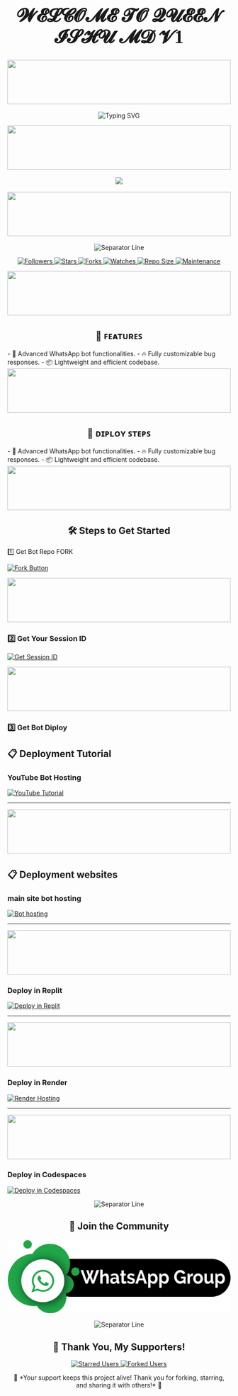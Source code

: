  <p align="center">
  <h1 align="center" style="font-family: 'EB Garamond'; font-size: 3em;">𝓦𝓔𝓛𝓒𝓞𝓜𝓔 𝓣𝓞 𝓠𝓤𝓔𝓔𝓝 𝓘𝓢𝓗𝓤 𝓜𝓓 𝓥1</h1>
<img src="https://i.imgur.com/dBaSKWF.gif" height="100" width="100%">
<p align="center">
  <img src="https://readme-typing-svg.demolab.com?font=EB+Garamond&weight=900&size=30&duration=4000&pause=1000&width=435&lines=𝓜𝓨 𝓝𝓐𝓜𝓔+𝓠𝓤𝓔𝓔𝓝 𝓘𝓢𝓗𝓤 𝓜𝓓 𝓥1;𝓒𝓡𝓔𝓐𝓣𝓔𝓓 𝓑𝓨+𝓛𝓐𝓚𝓢𝓘𝓓𝓤;𝓕𝓞𝓡𝓚+𝓜𝓔+𝓐𝓝𝓓+𝓔𝓝𝓙𝓞𝓨!" alt="Typing SVG" />
</p>
<img src="https://i.imgur.com/dBaSKWF.gif" height="100" width="100%">
<p align="center">
 <img src="https://i.imgur.com/JurU8ZF.jpeg"  width="550px">
</p>
<img src="https://i.imgur.com/dBaSKWF.gif" height="100" width="100%">
<p align="center">
  <img src="https://raw.githubusercontent.com/andreasbm/readme/master/assets/lines/rainbow.png" alt="Separator Line" />
</p>
<p align="center">
  <a href="https://github.com/JustaTz0?tab=followers">
    <img src="https://img.shields.io/github/followers/JustaTz0?label=Followers&style=for-the-badge&logo=github" alt="Followers" />
  </a>
  <a href="https://github.com/JustaTz0/CREEPY_MD-V1/stargazers/">
    <img src="https://img.shields.io/github/stars/JustaTz0/CREEPY_MD-V1?color=blue&style=for-the-badge&logo=starship" alt="Stars" />
  </a>
  <a href="https://github.com/JustaTz0/CREEPY_MD-V1/network/members">
    <img src="https://img.shields.io/github/forks/JustaTz0/CREEPY_MD-V1?color=red&style=for-the-badge&logo=git" alt="Forks" />
  </a>
  <a href="https://github.com/JustaTz0/CREEPY_MD-V1/watchers">
    <img src="https://img.shields.io/github/watchers/JustaTz0/CREEPY_MD-V1?label=Watches&style=for-the-badge&color=brightgreen" alt="Watches" />
  </a>
  <a href="https://github.com/JustaTz0/CREEPY_MD-V1/">
    <img src="https://img.shields.io/github/repo-size/JustaTz0/CREEPY_MD-V1?style=for-the-badge&color=orange" alt="Repo Size" />
  </a>
  <a href="https://github.com/JustaTz0/CREEPY_MD-V1/graphs/commit-activity">
    <img src="https://img.shields.io/badge/Maintained%3F-Yes-yellow?style=for-the-badge" alt="Maintenance" />
  </a>
</p>
<img src="https://i.imgur.com/dBaSKWF.gif" height="100" width="100%">
<h2 align="center">🚀 ꜰᴇᴀᴛᴜʀᴇꜱ</h2>
- 🌟 Advanced WhatsApp bot functionalities.
- 🔥 Fully customizable bug responses.
- 📦 Lightweight and efficient codebase.
<img src="https://i.imgur.com/dBaSKWF.gif" height="100" width="100%">
<h2 align="center">🚀 ᴅɪᴘʟᴏʏ ꜱᴛᴇᴘꜱ</h2>
- 🌟 Advanced WhatsApp bot functionalities.
- 🔥 Fully customizable bug responses.
- 📦 Lightweight and efficient codebase.
<img src="https://i.imgur.com/dBaSKWF.gif" height="100" width="100%">
<h2 align="center">🛠️ Steps to Get Started</h2

### 1️⃣ Get Bot Repo FORK


<p align="left">
  <a href="https://github.com/JustaTz0/CREEPY_MD-V1/fork">
    <img src="https://img.shields.io/badge/Fork%20Repo-black?style=for-the-badge&logo=github" alt="Fork Button" />
  </a>
</p>

<img src="https://i.imgur.com/dBaSKWF.gif" height="100" width="100%">

### 2️⃣ Get Your Session ID

<p align="left">
  <a href="https://creepy-session.onrender.com" target="_blank">
    <img src="https://img.shields.io/badge/Get%20Session-ID-blue?style=for-the-badge&logo=key" alt="Get Session ID" />
  </a>
</p>

<img src="https://i.imgur.com/dBaSKWF.gif" height="100" width="100%">

### 3️⃣ Get Bot Diploy

<h2 align="left">📋 Deployment Tutorial</h2>

### YouTube Bot Hosting  

<a href="https://youtu.be/1f3JA8hMjaU" target="_blank">
  <img src="https://img.shields.io/badge/YouTube-FF0000?style=for-the-badge&logo=youtube&logoColor=white" alt="YouTube Tutorial" />
</a>

---
<img src="https://i.imgur.com/dBaSKWF.gif" height="100" width="100%">


<h2 align="left">📋 Deployment websites</h2>

### main site bot hosting
<a href="https://bot-hosting.net/?aff=1297254811795722383" target="_blank">
  <img src="https://img.shields.io/badge/Bot%20hosting-4285F4?style=for-the-badge&logo=google-cloud&logoColor=white" alt="Bot hosting" />
</a>

---
<img src="https://i.imgur.com/dBaSKWF.gif" height="100" width="100%">

### Deploy in Replit  
<a href="https://repl.it/github.com/JustaTz0/CREEPY_MD-V1" target="_blank">
  <img src="https://img.shields.io/badge/Replit-orange?style=for-the-badge&logo=replit" alt="Deploy in Replit" />
</a>

---
<img src="https://i.imgur.com/dBaSKWF.gif" height="100" width="100%">

### Deploy in Render  
<a href="https://dashboard.render.com" target="_blank">
  <img src="https://img.shields.io/badge/Render-maroon?style=for-the-badge&logo=render" alt="Render Hosting" />
</a>

---
<img src="https://i.imgur.com/dBaSKWF.gif" height="100" width="100%">

### Deploy in Codespaces  
<a href="https://github.com/codespaces/new" target="_blank">
  <img src="https://img.shields.io/badge/Codespaces-navy?style=for-the-badge&logo=visual-studio-code" alt="Deploy in Codespaces" />
</a>

<p align="center">
  <img src="https://raw.githubusercontent.com/andreasbm/readme/master/assets/lines/rainbow.png" alt="Separator Line" />
</p>

<h2 align="center">📲 Join the Community</h2>

<a href="https://whatsapp.com/channel/0029Vap2lUBJuyA8HLdfho47" target="_blank">
  <img src="https://raw.githubusercontent.com/Neeraj-x0/Neeraj-x0/main/photos/suddidina-join-whatsapp.png" alt="Join WhatsApp" />
</a>

<p align="center">
  <img src="https://raw.githubusercontent.com/andreasbm/readme/master/assets/lines/rainbow.png" alt="Separator Line" />
</p>

<h2 align="center">🎉 Thank You, My Supporters!</h2>

<p align="center">
  <a href="https://github.com/JustaTz0/CREEPY_MD-V1/stargazers">
    <img src="https://img.shields.io/badge/Stars-User%20List-blue?style=for-the-badge&logo=starship" alt="Starred Users" />
  </a>
  <a href="https://github.com/JustaTz0/CREEPY_MD-V1/network/members">
    <img src="https://img.shields.io/badge/Forked%20By-User%20List-green?style=for-the-badge&logo=github" alt="Forked Users" />
  </a>
</p>

<p align="center">
  🌟 *Your support keeps this project alive! Thank you for forking, starring, and sharing it with others!* 🌟
</p>

